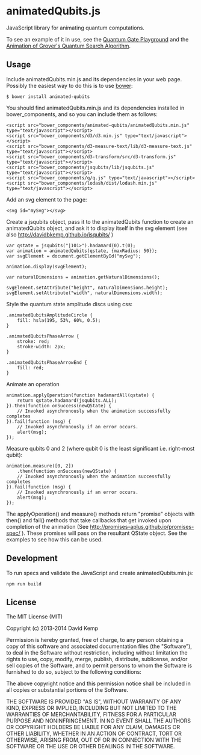 # animatedQubits.js

JavaScript library for animating quantum computations.

To see an example of it in use, see the [Quantum Gate Playground](http://davidbkemp.github.io/quantum-gate-playground/) and the [Animation of Grover's Quantum Search Algorithm](http://davidbkemp.github.io/animated-qubits/grover.html).

Usage
-----

Include animatedQubits.min.js and its dependencies in your web page. Possibly the easiest way to do this is to use [bower](http://bower.io/):

    $ bower install animated-qubits

You should find animatedQubits.min.js and its dependencies installed in bower_components, and so you can include them as follows:

    <script src="bower_components/animated-qubits/animatedQubits.min.js" type="text/javascript"></script>
    <script src="bower_components/d3/d3.min.js" type="text/javascript"></script>
    <script src="bower_components/d3-measure-text/lib/d3-measure-text.js" type="text/javascript"></script>
    <script src="bower_components/d3-transform/src/d3-transform.js" type="text/javascript"></script>
    <script src="bower_components/jsqubits/lib/jsqubits.js" type="text/javascript"></script>
    <script src="bower_components/q/q.js" type="text/javascript"></script>
    <script src="bower_components/lodash/dist/lodash.min.js" type="text/javascript"></script>


Add an svg element to the page:

    <svg id="mySvg"></svg>


Create a jsqubits object, pass it to the animatedQubits function to create an animatedQubits object, and ask it to display itself in the svg element (see also http://davidbkemp.github.io/jsqubits/ )

    var qstate = jsqubits("|101>").hadamard(0).t(0);
    var animation = animatedQubits(qstate, {maxRadius: 50});
    var svgElement = document.getElementById("mySvg");
    
    animation.display(svgElement);
    
    var naturalDimensions = animation.getNaturalDimensions();
    
    svgElement.setAttribute("height", naturalDimensions.height);
    svgElement.setAttribute("width", naturalDimensions.width);

Style the quantum state amplitude discs using css:

    .animatedQubitsAmplitudeCircle {
        fill: hsla(195, 53%, 60%, 0.5);
    }
    
    .animatedQubitsPhaseArrow {
        stroke: red;
        stroke-width: 2px;
    }
    
    .animatedQubitsPhaseArrowEnd {
        fill: red;
    }


Animate an operation

    animation.applyOperation(function hadamardAll(qstate) {
        return qstate.hadamard(jsqubits.ALL);
    }).then(function onSuccess(newQState) {
        // Invoked asynchronously when the animation successfully completes
    }).fail(function (msg) {
        // Invoked asynchronously if an error occurs.
        alert(msg);
    });

Measure qubits 0 and 2 (where qubit 0 is the least significant i.e. right-most qubit):

    animation.measure([0, 2])
        .then(function onSuccess(newQState) {
        // Invoked asynchronously when the animation successfully completes
    }).fail(function (msg) {
        // Invoked asynchronously if an error occurs.
        alert(msg);
    });

The applyOperation() and measure() methods return "promise" objects
with then() and fail() methods that take callbacks that get invoked upon
completion of the animation
(See http://promises-aplus.github.io/promises-spec/ ).
These promises will pass on the resultant QState object.
See the examples to see how this can be used.

Development
-----------

To run specs and validate the JavaScript and create animatedQubits.min.js:

    npm run build

License
-------

The MIT License (MIT)

Copyright (c) 2013-2014 David Kemp

Permission is hereby granted, free of charge, to any person obtaining a copy of
this software and associated documentation files (the "Software"), to deal in
the Software without restriction, including without limitation the rights to
use, copy, modify, merge, publish, distribute, sublicense, and/or sell copies of
the Software, and to permit persons to whom the Software is furnished to do so,
subject to the following conditions:

The above copyright notice and this permission notice shall be included in all
copies or substantial portions of the Software.

THE SOFTWARE IS PROVIDED "AS IS", WITHOUT WARRANTY OF ANY KIND, EXPRESS OR
IMPLIED, INCLUDING BUT NOT LIMITED TO THE WARRANTIES OF MERCHANTABILITY, FITNESS
FOR A PARTICULAR PURPOSE AND NONINFRINGEMENT. IN NO EVENT SHALL THE AUTHORS OR
COPYRIGHT HOLDERS BE LIABLE FOR ANY CLAIM, DAMAGES OR OTHER LIABILITY, WHETHER
IN AN ACTION OF CONTRACT, TORT OR OTHERWISE, ARISING FROM, OUT OF OR IN
CONNECTION WITH THE SOFTWARE OR THE USE OR OTHER DEALINGS IN THE SOFTWARE.
